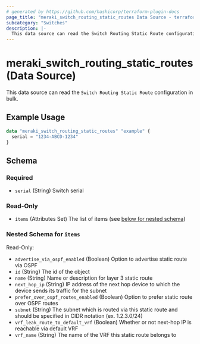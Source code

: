 ```yaml
---
# generated by https://github.com/hashicorp/terraform-plugin-docs
page_title: "meraki_switch_routing_static_routes Data Source - terraform-provider-meraki"
subcategory: "Switches"
description: |-
  This data source can read the Switch Routing Static Route configuration in bulk.
---
```


# meraki_switch_routing_static_routes (Data Source)

This data source can read the `Switch Routing Static Route` configuration in bulk.

## Example Usage

```terraform
data "meraki_switch_routing_static_routes" "example" {
  serial = "1234-ABCD-1234"
}
```

<!-- schema generated by tfplugindocs -->
## Schema

### Required

- `serial` (String) Switch serial

### Read-Only

- `items` (Attributes Set) The list of items (see [below for nested schema](#nestedatt--items))

<a id="nestedatt--items"></a>
### Nested Schema for `items`

Read-Only:

- `advertise_via_ospf_enabled` (Boolean) Option to advertise static route via OSPF
- `id` (String) The id of the object
- `name` (String) Name or description for layer 3 static route
- `next_hop_ip` (String) IP address of the next hop device to which the device sends its traffic for the subnet
- `prefer_over_ospf_routes_enabled` (Boolean) Option to prefer static route over OSPF routes
- `subnet` (String) The subnet which is routed via this static route and should be specified in CIDR notation (ex. 1.2.3.0/24)
- `vrf_leak_route_to_default_vrf` (Boolean) Whether or not next-hop IP is reachable via default VRF
- `vrf_name` (String) The name of the VRF this static route belongs to
